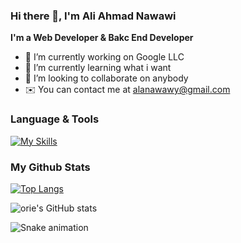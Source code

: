 ### Hi there 👋, I'm Ali Ahmad Nawawi

**I'm a Web Developer & Bakc End Developer**

- 🔭 I’m currently working on Google LLC
- 🌱 I’m currently learning what i want
- 👯 I’m looking to collaborate on anybody
- ✉️ You can contact me at alanawawy@gmail.com


### Language & Tools
[![My Skills](https://skillicons.dev/icons?i=vscode,php,js,ts,python,jquery,angular,vue,nodejs,react,css,bootstrap,laravel,wordpress,mysql,postgres,sqlite,gcp,git,github,gitlab,stackoverflow,aws,azure)](https://skillicons.dev)

### My Github Stats

[![Top Langs](https://github-readme-stats.vercel.app/api/top-langs/?username=aianawawi&layout=compact&theme=tokyonight)](https://github.com/aianawawi/github-readme-stats)

![orie's GitHub stats](https://github-readme-stats.vercel.app/api?username=aianawawi&show_icons=true&theme=tokyonight)

<!--
**aianawawi/aianawawi** is a ✨ _special_ ✨ repository because its `README.md` (this file) appears on your GitHub profile.

Here are some ideas to get you started:

- 🔭 I’m currently working on ...
- 🌱 I’m currently learning ...
- 👯 I’m looking to collaborate on ...
- 🤔 I’m looking for help with ...
- 💬 Ask me about ...
- 📫 How to reach me: ...
- 😄 Pronouns: ...
- ⚡ Fun fact: ...
-->

<div>

  ![Snake animation](https://github.com/danielbped/danielbped/blob/output/github-contribution-grid-snake.svg)
  
</div>
